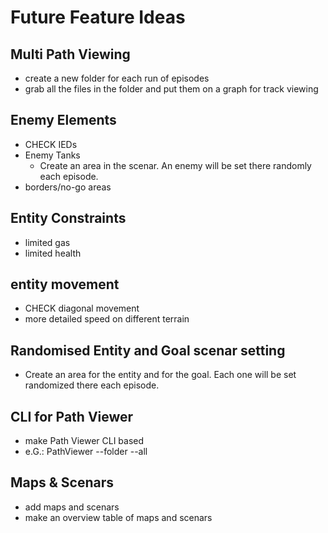 # Future Feature Ideas
## Multi Path Viewing
* create a new folder for each run of episodes
* grab all the files in the folder and put them on a graph for track viewing

## Enemy Elements
* CHECK IEDs
* Enemy Tanks
  * Create an area in the scenar. An enemy will be set there randomly each episode.
* borders/no-go areas

## Entity Constraints
* limited gas
* limited health

## entity movement
* CHECK diagonal movement
* more detailed speed on different terrain

## Randomised Entity and Goal scenar setting
* Create an area for the entity and for the goal. Each one will be set randomized there each episode.

## CLI for Path Viewer
* make Path Viewer CLI based
* e.G.: PathViewer --folder --all

## Maps & Scenars
* add maps and scenars
* make an overview table of maps and scenars

